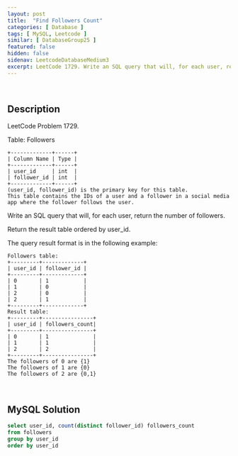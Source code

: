 ```yaml
---
layout: post
title:  "Find Followers Count"
categories: [ Database ]
tags: [ MySQL, Leetcode ]
similar: [ DatabaseGroup25 ]
featured: false
hidden: false
sidenav: LeetcodeDatabaseMedium3
excerpt: LeetCode 1729. Write an SQL query that will, for each user, return the number of followers.
---
```


<br />

## Description

LeetCode Problem 1729. 

Table: Followers

```
+-------------+------+
| Column Name | Type |
+-------------+------+
| user_id     | int  |
| follower_id | int  |
+-------------+------+
(user_id, follower_id) is the primary key for this table.
This table contains the IDs of a user and a follower in a social media app where the follower follows the user.
```

Write an SQL query that will, for each user, return the number of followers.

Return the result table ordered by user_id.

The query result format is in the following example:

 
```
Followers table:
+---------+-------------+
| user_id | follower_id |
+---------+-------------+
| 0       | 1           |
| 1       | 0           |
| 2       | 0           |
| 2       | 1           |
+---------+-------------+
Result table:
+---------+----------------+
| user_id | followers_count|
+---------+----------------+
| 0       | 1              |
| 1       | 1              |
| 2       | 2              |
+---------+----------------+
The followers of 0 are {1}
The followers of 1 are {0}
The followers of 2 are {0,1}
```

<br />

## MySQL Solution


```sql
select user_id, count(distinct follower_id) followers_count
from followers
group by user_id
order by user_id
```

